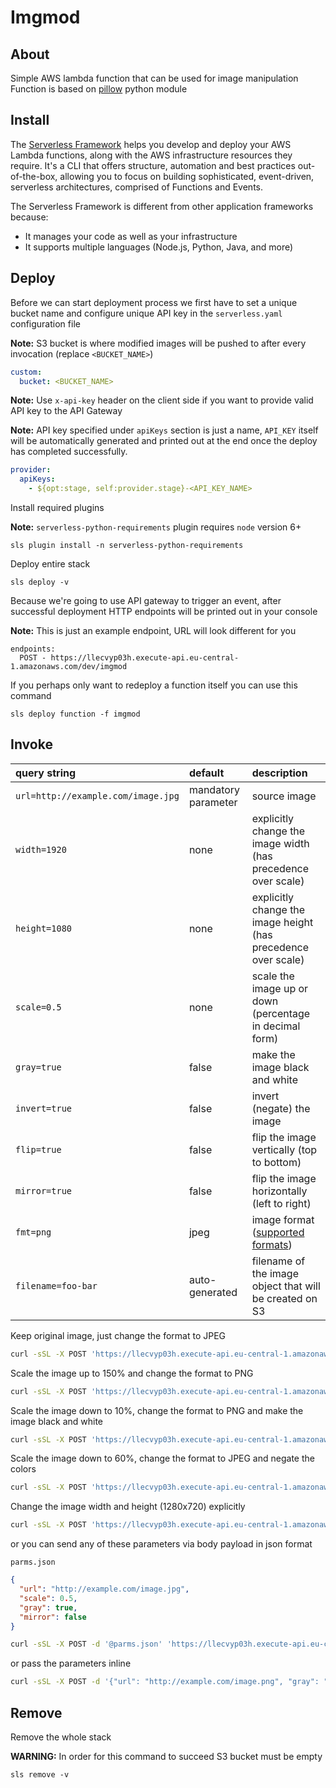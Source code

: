 Imgmod
===============

About
-----

Simple AWS lambda function that can be used for image manipulation  
Function is based on [pillow](http://pillow.readthedocs.io/en/latest/index.html) python module

Install
-------

The [Serverless Framework](https://serverless.com/framework/docs/providers/aws/guide/installation/) helps you develop and deploy your AWS Lambda functions, along with the AWS infrastructure resources they require.
It's a CLI that offers structure, automation and best practices out-of-the-box, allowing you to focus on building sophisticated,
event-driven, serverless architectures, comprised of Functions and Events.

The Serverless Framework is different from other application frameworks because:

- It manages your code as well as your infrastructure
- It supports multiple languages (Node.js, Python, Java, and more)

Deploy
------

Before we can start deployment process we first have to set a unique bucket name and configure unique API key in the `serverless.yaml` configuration file

**Note:** S3 bucket is where modified images will be pushed to after every invocation (replace `<BUCKET_NAME>`)

```yaml
custom:
  bucket: <BUCKET_NAME>
```

**Note:** Use `x-api-key` header on the client side if you want to provide valid API key to the API Gateway

**Note:** API key specified under `apiKeys` section is just a name, `API_KEY` itself will be automatically generated and printed out at the end once the deploy has completed successfully.

```yaml
provider:
  apiKeys:
    - ${opt:stage, self:provider.stage}-<API_KEY_NAME>
```

Install required plugins

**Note:** `serverless-python-requirements` plugin requires `node` version 6+

```plain
sls plugin install -n serverless-python-requirements
```

Deploy entire stack

```plain
sls deploy -v
```

Because we're going to use API gateway to trigger an event, after successful deployment HTTP endpoints will be printed out in your console

**Note:** This is just an example endpoint, URL will look different for you

```plain
endpoints:
  POST - https://llecvyp03h.execute-api.eu-central-1.amazonaws.com/dev/imgmod
```

If you perhaps only want to redeploy a function itself you can use this command

```plain
sls deploy function -f imgmod
```

Invoke
------

 **query string**                    | **default**         | **description**
:------------------------------------|:--------------------|:-------------
`url=http://example.com/image.jpg`   | mandatory parameter | source image
`width=1920`                         | none                | explicitly change the image width (has precedence over scale)
`height=1080`                        | none                | explicitly change the image height (has precedence over scale)
`scale=0.5`                          | none                | scale the image up or down (percentage in decimal form)
`gray=true`                          | false               | make the image black and white
`invert=true`                        | false               | invert (negate) the image
`flip=true`                        | false               | flip the image vertically (top to bottom)
`mirror=true`                        | false               | flip the image horizontally (left to right)
`fmt=png`                            | jpeg                | image format ([supported formats](http://pillow.readthedocs.io/en/latest/handbook/image-file-formats.html#image-file-formats))
`filename=foo-bar`                   | auto-generated      | filename of the image object that will be created on S3

Keep original image, just change the format to JPEG

```bash
curl -sSL -X POST 'https://llecvyp03h.execute-api.eu-central-1.amazonaws.com/dev/imgmod?url=http://example.com/image.png'
```

Scale the image up to 150% and change the format to PNG

```bash
curl -sSL -X POST 'https://llecvyp03h.execute-api.eu-central-1.amazonaws.com/dev/imgmod?url=http://example.com/image.png&scale=1.5&fmt=png'
```

Scale the image down to 10%, change the format to PNG and make the image black and white

```bash
curl -sSL -X POST 'https://llecvyp03h.execute-api.eu-central-1.amazonaws.com/dev/imgmod?url=http://example.com/image.png&scale=0.1&fmt=png&gray=true'
```

Scale the image down to 60%, change the format to JPEG and negate the colors

```bash
curl -sSL -X POST 'https://llecvyp03h.execute-api.eu-central-1.amazonaws.com/dev/imgmod?url=http://example.com/image.png&scale=0.6&fmt=jpg&invert=true'
```

Change the image width and height (1280x720) explicitly

```bash
curl -sSL -X POST 'https://llecvyp03h.execute-api.eu-central-1.amazonaws.com/dev/imgmod?url=http://example.com/image.png&width=1280&height=720'
```

or you can send any of these parameters via body payload in json format

`parms.json`

```json
{
  "url": "http://example.com/image.jpg",
  "scale": 0.5,
  "gray": true,
  "mirror": false
}
```

```bash
curl -sSL -X POST -d '@parms.json' 'https://llecvyp03h.execute-api.eu-central-1.amazonaws.com/dev/imgmod'
```

or pass the parameters inline

```bash
curl -sSL -X POST -d '{"url": "http://example.com/image.png", "gray": "true"}' 'https://llecvyp03h.execute-api.eu-central-1.amazonaws.com/dev/imgmod'
```


Remove
------

Remove the whole stack

**WARNING:** In order for this command to succeed S3 bucket must be empty

```plain
sls remove -v
```
